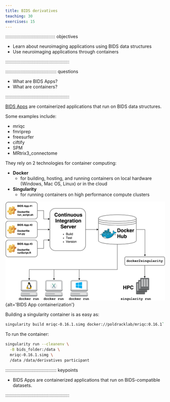 ```yaml
---
title: BIDS derivatives
teaching: 30
exercises: 15
---
```


::::::::::::::::::::::::::::::::::::::: objectives

- Learn about neuroimaging applications using BIDS data structures
- Use neuroimaging applications through containers

::::::::::::::::::::::::::::::::::::::::::::::::::

:::::::::::::::::::::::::::::::::::::::: questions

- What are BIDS Apps?
- What are containers?

::::::::::::::::::::::::::::::::::::::::::::::::::



[BIDS Apps](https://bids-apps.neuroimaging.io/) are containerized applications that run on BIDS data structures.

Some examples include:

- mriqc
- fmriprep
- freesurfer
- ciftify
- SPM
- MRtrix3\_connectome

They rely on 2 technologies for container computing:

- **Docker**
  - for building, hosting, and running containers on local hardware (Windows, Mac OS, Linux) or in the cloud
- **Singularity**
  - for running containers on high performance compute clusters

![](fig/bids_app.png){alt='BIDS App containerization'}

Building a singularity container is as easy as:

```bash
singularity build mriqc-0.16.1.simg docker://poldracklab/mriqc:0.16.1`
```

To run the container:

```bash
singularity run --cleanenv \
  -B bids_folder:/data \
  mriqc-0.16.1.simg \
  /data /data/derivatives participant
```

:::::::::::::::::::::::::::::::::::::::: keypoints

- BIDS Apps are containerized applications that run on BIDS-compatible datasets.

::::::::::::::::::::::::::::::::::::::::::::::::::



